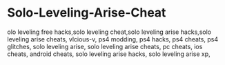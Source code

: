 # Solo-Leveling-Arise-Cheat
olo leveling free hacks,solo leveling cheat,solo leveling arise hacks,solo leveling arise cheats, vlcious-v, ps4 modding, ps4 hacks, ps4 cheats, ps4 glitches, solo leveling arise, solo leveling arise cheats, pc cheats, ios cheats, android cheats, solo leveling arise hacks, solo leveling arise xp,

